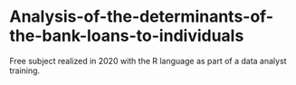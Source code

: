 # Analysis-of-the-determinants-of-the-bank-loans-to-individuals
Free subject realized in 2020 with the R language as part of a data analyst training.

